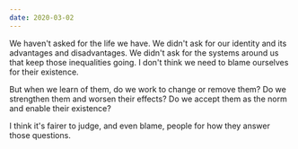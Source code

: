 ```yaml
---
date: 2020-03-02
---
```


We haven't asked for the life we have. We didn't ask for our identity and its advantages and disadvantages. We didn't ask for the systems around us that keep those inequalities going. I don't think we need to blame ourselves for their existence.

But when we learn of them, do we work to change or remove them? Do we strengthen them and worsen their effects? Do we accept them as the norm and enable their existence?

I think it's fairer to judge, and even blame, people for how they answer those questions.
